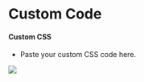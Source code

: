 # Custom Code

#### Custom CSS

* Paste your custom CSS code here.

![](http://transvelo.github.io/docs/bewear/images/theme-options-customcode.png)

